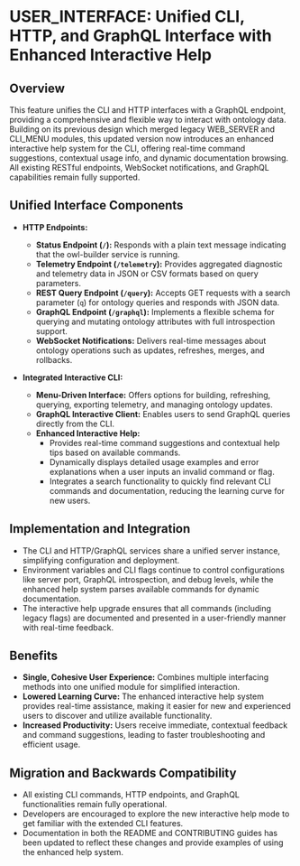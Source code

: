 # USER_INTERFACE: Unified CLI, HTTP, and GraphQL Interface with Enhanced Interactive Help

## Overview
This feature unifies the CLI and HTTP interfaces with a GraphQL endpoint, providing a comprehensive and flexible way to interact with ontology data. Building on its previous design which merged legacy WEB_SERVER and CLI_MENU modules, this updated version now introduces an enhanced interactive help system for the CLI, offering real-time command suggestions, contextual usage info, and dynamic documentation browsing. All existing RESTful endpoints, WebSocket notifications, and GraphQL capabilities remain fully supported.

## Unified Interface Components
- **HTTP Endpoints:**
  - **Status Endpoint (`/`):** Responds with a plain text message indicating that the owl-builder service is running.
  - **Telemetry Endpoint (`/telemetry`):** Provides aggregated diagnostic and telemetry data in JSON or CSV formats based on query parameters.
  - **REST Query Endpoint (`/query`):** Accepts GET requests with a search parameter (`q`) for ontology queries and responds with JSON data.
  - **GraphQL Endpoint (`/graphql`):** Implements a flexible schema for querying and mutating ontology attributes with full introspection support.
  - **WebSocket Notifications:** Delivers real-time messages about ontology operations such as updates, refreshes, merges, and rollbacks.

- **Integrated Interactive CLI:**
  - **Menu-Driven Interface:** Offers options for building, refreshing, querying, exporting telemetry, and managing ontology updates.
  - **GraphQL Interactive Client:** Enables users to send GraphQL queries directly from the CLI.
  - **Enhanced Interactive Help:** 
    - Provides real-time command suggestions and contextual help tips based on available commands.
    - Dynamically displays detailed usage examples and error explanations when a user inputs an invalid command or flag.
    - Integrates a search functionality to quickly find relevant CLI commands and documentation, reducing the learning curve for new users.

## Implementation and Integration
- The CLI and HTTP/GraphQL services share a unified server instance, simplifying configuration and deployment.
- Environment variables and CLI flags continue to control configurations like server port, GraphQL introspection, and debug levels, while the enhanced help system parses available commands for dynamic documentation.
- The interactive help upgrade ensures that all commands (including legacy flags) are documented and presented in a user-friendly manner with real-time feedback.

## Benefits
- **Single, Cohesive User Experience:** Combines multiple interfacing methods into one unified module for simplified interaction.
- **Lowered Learning Curve:** The enhanced interactive help system provides real-time assistance, making it easier for new and experienced users to discover and utilize available functionality.
- **Increased Productivity:** Users receive immediate, contextual feedback and command suggestions, leading to faster troubleshooting and efficient usage.

## Migration and Backwards Compatibility
- All existing CLI commands, HTTP endpoints, and GraphQL functionalities remain fully operational.
- Developers are encouraged to explore the new interactive help mode to get familiar with the extended CLI features.
- Documentation in both the README and CONTRIBUTING guides has been updated to reflect these changes and provide examples of using the enhanced help system.
